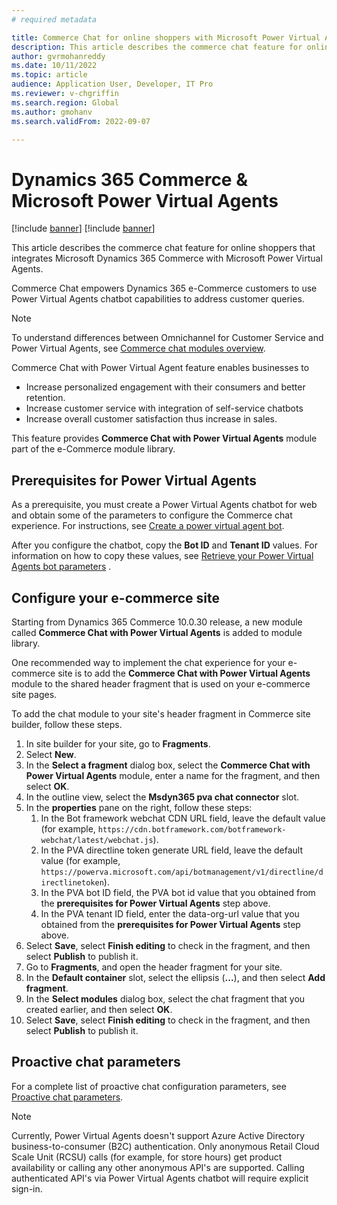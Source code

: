 ```yaml
---
# required metadata

title: Commerce Chat for online shoppers with Microsoft Power Virtual Agents
description: This article describes the commerce chat feature for online shoppers that integrates Microsoft Dynamics 365 Commerce with Microsoft Power Virtual Agents.
author: gvrmohanreddy
ms.date: 10/11/2022
ms.topic: article
audience: Application User, Developer, IT Pro
ms.reviewer: v-chgriffin
ms.search.region: Global
ms.author: gmohanv
ms.search.validFrom: 2022-09-07

---
```


# Dynamics 365 Commerce & Microsoft Power Virtual Agents 

[!include [banner](includes/banner.md)]
[!include [banner](includes/preview-banner.md)]

This article describes the commerce chat feature for online shoppers that integrates Microsoft Dynamics 365 Commerce with Microsoft Power Virtual Agents.

Commerce Chat empowers Dynamics 365 e-Commerce customers to use Power Virtual Agents chatbot capabilities to address customer queries.

> [!NOTE] 
> To understand differences between Omnichannel for Customer Service and Power Virtual Agents, see [Commerce chat modules overview](/commerce-chat-modules-overview.md).

Commerce Chat with Power Virtual Agent feature enables businesses to

- Increase personalized engagement with their consumers and better retention.
- Increase customer service with integration of self-service chatbots
- Increase overall customer satisfaction thus increase in sales.
 
This feature provides **Commerce Chat with Power Virtual Agents** module part of the e-Commerce module library.

## Prerequisites for Power Virtual Agents

As a prerequisite, you must create a Power Virtual Agents chatbot for web and obtain some of the parameters to configure the Commerce chat experience. For instructions, see [Create a power virtual agent bot](/power-virtual-agents/authoring-first-bot).

After you configure the chatbot, copy the **Bot ID** and **Tenant ID** values. For information on how to copy these values, see [Retrieve your Power Virtual Agents bot parameters](/power-virtual-agents/publication-connect-bot-to-custom-application#retrieve-your-power-virtual-agents-bot-parameters) .

## Configure your e-commerce site 

Starting from Dynamics 365 Commerce 10.0.30 release, a new module called **Commerce Chat with Power Virtual Agents** is added to module library. 

One recommended way to implement the chat experience for your e-commerce site is to add the  **Commerce Chat with Power Virtual Agents** module to the shared header fragment that is used on your e-commerce site pages.

To add the chat module to your site's header fragment in Commerce site builder, follow these steps.

1. In site builder for your site, go to **Fragments**.
1. Select **New**.
1. In the **Select a fragment** dialog box, select the **Commerce Chat with Power Virtual Agents** module, enter a name for the fragment, and then select **OK**.
1. In the outline view, select the **Msdyn365 pva chat connector** slot.
1. In the **properties** pane on the right, follow these steps:
    1. In the Bot framework webchat CDN URL field, leave the default value (for example, `https://cdn.botframework.com/botframework-webchat/latest/webchat.js`).
    1. In the PVA directline token generate URL field, leave the default value (for example, `https://powerva.microsoft.com/api/botmanagement/v1/directline/directlinetoken`).
    1. In the PVA bot ID field, the PVA bot id value that you obtained from the **prerequisites for Power Virtual Agents** step above.
    1. In the PVA tenant ID field, enter the data-org-url value that you obtained from the **prerequisites for Power Virtual Agents** step above.
1. Select **Save**, select **Finish editing** to check in the fragment, and then select **Publish** to publish it.
1. Go to **Fragments**, and open the header fragment for your site.
1. In the **Default container** slot, select the ellipsis (**...**), and then select **Add fragment**.
1. In the **Select modules** dialog box, select the chat fragment that you created earlier, and then select **OK**.
1. Select **Save**, select **Finish editing** to check in the fragment, and then select **Publish** to publish it.

## Proactive chat parameters

For a complete list of proactive chat configuration parameters, see [Proactive chat parameters](/chat-modules-proactive-chat-properties.md).

<!--![Dynamics 365 Commerce Site Builder - Commerce Chat with PVA](media/Commerce-chat-with-pva-creating-new-fragment.png)-->

> [!NOTE] 
> Currently, Power Virtual Agents doesn't support Azure Active Directory business-to-consumer (B2C) authentication. Only anonymous Retail Cloud Scale Unit (RCSU) calls (for example, for store hours) get product availability or calling any other anonymous API's are supported. Calling authenticated API's via Power Virtual Agents chatbot will require explicit sign-in. 
